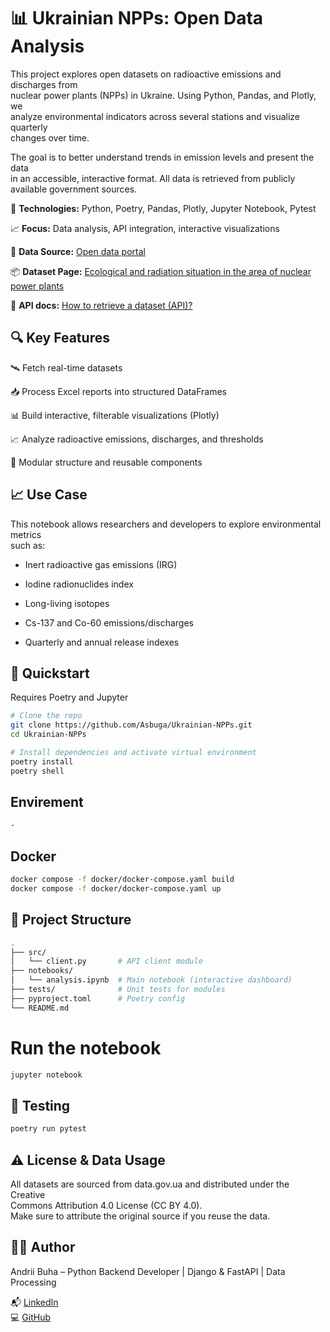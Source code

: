 # 📊 Ukrainian NPPs: Open Data Analysis 

This project explores open datasets on radioactive emissions and discharges from  
nuclear power plants (NPPs) in Ukraine. Using Python, Pandas, and Plotly, we  
analyze environmental indicators across several stations and visualize quarterly  
changes over time.

The goal is to better understand trends in emission levels and present the data  
in an accessible, interactive format. All data is retrieved from publicly  
available government sources.

🧪 **Technologies:** Python, Poetry, Pandas, Plotly, Jupyter Notebook, Pytest

📈 **Focus:** Data analysis, API integration, interactive visualizations 

📂 **Data Source:** [Open data portal][1]

📦 **Dataset Page:** [Ecological and radiation situation in the area of ​​nuclear power plants][2]

🔌 **API docs:** [How to retrieve a dataset (API)?][3]

[1]: https://data.gov.ua/en/

[2]: https://data.gov.ua/en/dataset/4a9d3d56-bd95-4c3e-97e7-1cdc7bcbd445/resource/d55eebcf-4660-4919-96b3-4894be5a6cda

[3]: https://data.gov.ua/pages/aboutuser2#:~:text=%D0%AF%D0%BA%C2%A0%D0%B7%D0%B0%D0%B1%D1%80%D0%B0%D1%82%D0%B8%20%D0%BD%D0%B0%D0%B1%D1%96%D1%80%20%D0%B4%D0%B0%D0%BD%D0%B8%D1%85%20(API)%3F

## 🔍 Key Features

🛰️ Fetch real-time datasets 

📥 Process Excel reports into structured DataFrames

📊 Build interactive, filterable visualizations (Plotly)

📈 Analyze radioactive emissions, discharges, and thresholds

🧩 Modular structure and reusable components

## 📈 Use Case

This notebook allows researchers and developers to explore environmental metrics  
such as:

* Inert radioactive gas emissions (IRG)

* Iodine radionuclides index

* Long-living isotopes

* Cs-137 and Co-60 emissions/discharges

* Quarterly and annual release indexes

## 🚀 Quickstart

Requires Poetry and Jupyter

```bash
# Clone the repo
git clone https://github.com/Asbuga/Ukrainian-NPPs.git
cd Ukrainian-NPPs

# Install dependencies and activate virtual environment
poetry install
poetry shell
```

## Envirement

```bash
-
```

## Docker

```bash
docker compose -f docker/docker-compose.yaml build
docker compose -f docker/docker-compose.yaml up
```

## 🧠 Project Structure

```bash
.
├── src/                 
│   └── client.py       # API client module
├── notebooks/
│   └── analysis.ipynb  # Main notebook (interactive dashboard)
├── tests/              # Unit tests for modules
├── pyproject.toml      # Poetry config
└── README.md
```

# Run the notebook

```bash
jupyter notebook
```

## 🧪 Testing

```bash
poetry run pytest
```

## ⚠️ License & Data Usage

All datasets are sourced from data.gov.ua and distributed under the Creative  
Commons Attribution 4.0 License (CC BY 4.0).  
Make sure to attribute the original source if you reuse the data.  

## 👨‍💻 Author

Andrii Buha – Python Backend Developer | Django & FastAPI | Data Processing 

📬 [LinkedIn](https://www.linkedin.com/in/andrii-buha/)  
💻 [GitHub](https://github.com/Asbuga)  
